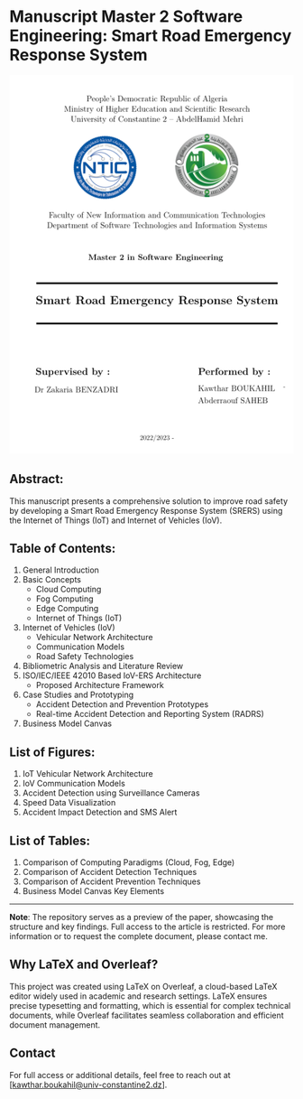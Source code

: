 # Manuscript Master 2 Software Engineering: Smart Road Emergency Response System
![memoir](https://github.com/kawthar-boukahil-eng/Manuscript_Master2_Software_Engineering/blob/main/Manuscript_Master2_Software_Engineering.png)
## Abstract:
This manuscript presents a comprehensive solution to improve road safety by developing a Smart Road Emergency Response System (SRERS) using the Internet of Things (IoT) and Internet of Vehicles (IoV).

## Table of Contents:
1. General Introduction
2. Basic Concepts
   - Cloud Computing
   - Fog Computing
   - Edge Computing
   - Internet of Things (IoT)
3. Internet of Vehicles (IoV)
   - Vehicular Network Architecture
   - Communication Models
   - Road Safety Technologies
4. Bibliometric Analysis and Literature Review
5. ISO/IEC/IEEE 42010 Based IoV-ERS Architecture
   - Proposed Architecture Framework
6. Case Studies and Prototyping
   - Accident Detection and Prevention Prototypes
   - Real-time Accident Detection and Reporting System (RADRS)
7. Business Model Canvas

## List of Figures:
1. IoT Vehicular Network Architecture
2. IoV Communication Models
3. Accident Detection using Surveillance Cameras
4. Speed Data Visualization
5. Accident Impact Detection and SMS Alert

## List of Tables:
1. Comparison of Computing Paradigms (Cloud, Fog, Edge)
2. Comparison of Accident Detection Techniques
3. Comparison of Accident Prevention Techniques
4. Business Model Canvas Key Elements

---

**Note**: The repository serves as a preview of the paper, showcasing the structure and key findings. Full access to the article is restricted. For more information or to request the complete document, please contact me.

## Why LaTeX and Overleaf?
This project was created using LaTeX on Overleaf, a cloud-based LaTeX editor widely used in academic and research settings. LaTeX ensures precise typesetting and formatting, which is essential for complex technical documents, while Overleaf facilitates seamless collaboration and efficient document management.

## Contact
For full access or additional details, feel free to reach out at [kawthar.boukahil@univ-constantine2.dz].
